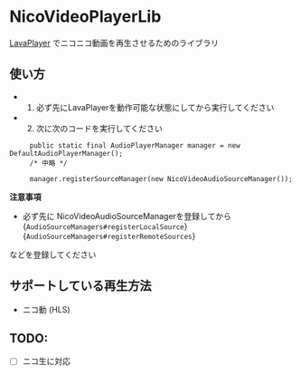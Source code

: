 # NicoVideoPlayerLib
[LavaPlayer](https://github.com/sedmelluq/lavaplayer) でニコニコ動画を再生させるためのライブラリ

## 使い方
- 1. 必ず先にLavaPlayerを動作可能な状態にしてから実行してください
- 2. 次に次のコードを実行してください

````
     public static final AudioPlayerManager manager = new DefaultAudioPlayerManager();
     /* 中略 */
        
     manager.registerSourceManager(new NicoVideoAudioSourceManager());
````

**注意事項**
- 必ず先に NicoVideoAudioSourceManagerを登録してから
{``AudioSourceManagers#registerLocalSource``}
{``AudioSourceManagers#registerRemoteSources``}

などを登録してください


## サポートしている再生方法
- ニコ動 (HLS)

## TODO:
- [ ] ニコ生に対応
